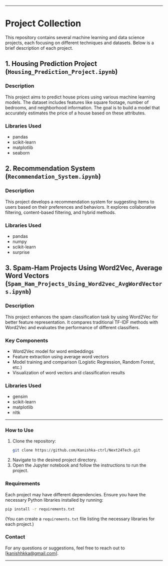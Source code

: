 
---

# Project Collection

This repository contains several machine learning and data science projects, each focusing on different techniques and datasets. Below is a brief description of each project.

## 1. Housing Prediction Project (`Housing_Prediction_Project.ipynb`)

### Description
This project aims to predict house prices using various machine learning models. The dataset includes features like square footage, number of bedrooms, and neighborhood information. The goal is to build a model that accurately estimates the price of a house based on these attributes.


### Libraries Used
- pandas
- scikit-learn
- matplotlib
- seaborn

## 2. Recommendation System (`Recommendation_System.ipynb`)

### Description
This project develops a recommendation system for suggesting items to users based on their preferences and behaviors. It explores collaborative filtering, content-based filtering, and hybrid methods.


### Libraries Used
- pandas
- numpy
- scikit-learn
- surprise



## 3. Spam-Ham Projects Using Word2Vec, Average Word Vectors (`Spam_Ham_Projects_Using_Word2vec_AvgWordVectors.ipynb`)

### Description
This project enhances the spam classification task by using Word2Vec for better feature representation. It compares traditional TF-IDF methods with Word2Vec and evaluates the performance of different classifiers.

### Key Components
- Word2Vec model for word embeddings
- Feature extraction using average word vectors
- Model training and comparison (Logistic Regression, Random Forest, etc.)
- Visualization of word vectors and classification results

### Libraries Used
- gensim
- scikit-learn
- matplotlib
- nltk

---

### How to Use

1. Clone the repository:  
   ```bash
   git clone https://github.com/Kanishka-ctrl/Next24Tech.git
   ```
2. Navigate to the desired project directory.
3. Open the Jupyter notebook and follow the instructions to run the project.

### Requirements

Each project may have different dependencies. Ensure you have the necessary Python libraries installed by running:

```bash
pip install -r requirements.txt
```

(You can create a `requirements.txt` file listing the necessary libraries for each project.)

### Contact

For any questions or suggestions, feel free to reach out to [kanishhkka@gmail.com].

---
